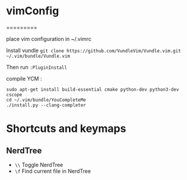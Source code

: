 # vimConfig
=========

place vim configuration in ~/.vimrc

Install vundle
`git clone https://github.com/VundleVim/Vundle.vim.git ~/.vim/bundle/Vundle.vim`

Then run `:PluginInstall`

compile YCM : 

```
sudo apt-get install build-essential cmake python-dev python3-dev cscope
cd ~/.vim/bundle/YouCompleteMe
./install.py --clang-completer

```

# Shortcuts and keymaps

## NerdTree

- `\\` Toggle NerdTree
- `\f` Find current file in NerdTree
